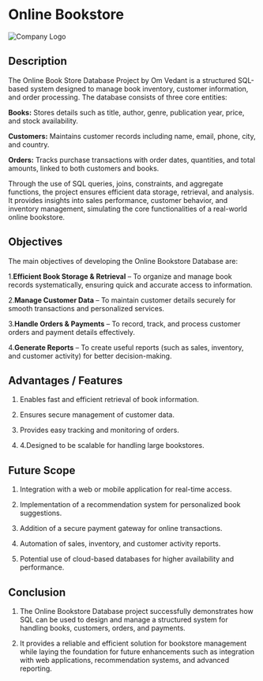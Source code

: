 # Online Bookstore

![Company Logo]()

## Description
The Online Book Store Database Project by Om Vedant is a structured SQL-based system designed to manage book inventory, customer information, and order processing. The database consists of three core entities: 

 **Books:** Stores details such as title, author, genre, publication year,
 price, and stock availability.

 **Customers:** Maintains customer records including name, email,
 phone, city, and country.
 
 **Orders:** Tracks purchase transactions with order dates, quantities,
 and total amounts, linked to both customers and books.
 
 Through the use of SQL queries, joins, constraints, and aggregate
 functions, the project ensures efficient data storage, retrieval, and
 analysis. It provides insights into sales performance, customer
 behavior, and inventory management, simulating the core
 functionalities of a real-world online bookstore.

 ## Objectives 
 The main objectives of developing the Online Bookstore Database are:
 
 1.**Efficient Book Storage & Retrieval** – To organize and manage book records systematically, ensuring quick and accurate access    to information.
 
 2.**Manage Customer Data** – To maintain customer details securely for smooth transactions and personalized services.
 
 3.**Handle Orders & Payments** – To record, track, and process customer orders and payment details effectively.
 
 4.**Generate Reports** – To create useful reports (such as sales, inventory, and customer activity) for better decision-making.

## Advantages / Features

 1. Enables fast and efficient retrieval of book information.
 
 2. Ensures secure management of customer data.
 
 3. Provides easy tracking and monitoring of orders.

 4.  4.Designed to be scalable for handling large bookstores.

## Future Scope
 
 1. Integration with a web or mobile application for real-time access.
 
 2. Implementation of a recommendation system for personalized book suggestions.
 
 3. Addition of a secure payment gateway for online
 transactions.
 
 4. Automation of sales, inventory, and customer activity
 reports.
 
 5. Potential use of cloud-based databases for higher
 availability and performance.

## Conclusion

 1. The Online Bookstore Database project successfully demonstrates how SQL can be used to design and manage a structured system for  handling books, customers, orders, and payments.
    
 2. It provides a reliable and efficient solution for bookstore management while laying the foundation for future enhancements such as integration with web applications, recommendation systems, and advanced reporting.











 
